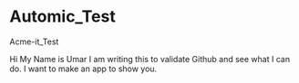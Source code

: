 # Automic_Test
Acme-it_Test

Hi My Name is Umar
I am writing this to validate Github and see what I can do.
I want to make an app to show you.
